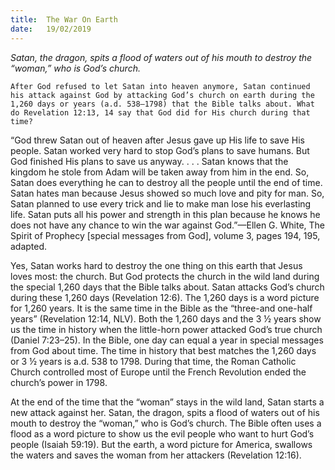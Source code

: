 ```yaml
---
title:  The War On Earth
date:   19/02/2019
---
```


_Satan, the dragon, spits a flood of waters out of his mouth to destroy the “woman,” who is God’s church._

`After God refused to let Satan into heaven anymore, Satan continued his attack against God by attacking God’s church on earth during the 1,260 days or years (a.d. 538–1798) that the Bible talks about. What do Revelation 12:13, 14 say that God did for His church during that time?`

“God threw Satan out of heaven after Jesus gave up His life to save His people. Satan worked very hard to stop God’s plans to save humans. But God finished His plans to save us anyway. . . . Satan knows that the kingdom he stole from Adam will be taken away from him in the end. So, Satan does everything he can to destroy all the people until the end of time. Satan hates man because Jesus showed so much love and pity for man. So, Satan planned to use every trick and lie to make man lose his everlasting life. Satan puts all his power and strength in this plan because he knows he does not have any chance to win the war against God.”—Ellen G. White, The Spirit of Prophecy [special messages from God], volume 3, pages 194, 195, adapted.

Yes, Satan works hard to destroy the one thing on this earth that Jesus loves most: the church. But God protects the church in the wild land during the special 1,260 days that the Bible talks about. Satan attacks God’s church during these 1,260 days (Revelation 12:6). The 1,260 days is a word picture for 1,260 years. It is the same time in the Bible as the “three-and one-half years” (Revelation 12:14, NLV). Both the 1,260 days and the 3 ½ years show us the time in history when the little-horn power attacked God’s true church (Daniel 7:23–25). In the Bible, one day can equal a year in special messages from God about time. The time in history that best matches the 1,260 days or 3 ½ years is a.d. 538 to 1798. During that time, the Roman Catholic Church controlled most of Europe until the French Revolution ended the church’s power in 1798.

At the end of the time that the “woman” stays in the wild land, Satan starts a new attack against her. Satan, the dragon, spits a flood of waters out of his mouth to destroy the “woman,” who is God’s church. The Bible often uses a flood as a word picture to show us the evil people who want to hurt God’s people (Isaiah 59:19). But the earth, a word picture for America, swallows the waters and saves the woman from her attackers (Revelation 12:16).